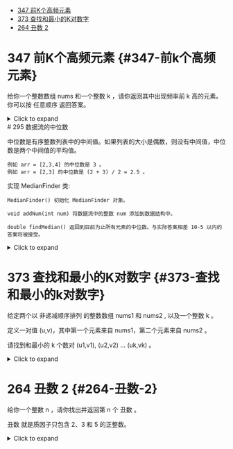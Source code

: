 -   [347 前K个高频元素](#347-前k个高频元素)
-   [373
    查找和最小的K对数字](#373-查找和最小的k对数字)
-   [264 丑数 2](#264-丑数-2)

# 347 前K个高频元素 {#347-前k个高频元素}

给你一个整数数组 nums 和一个整数 k ，请你返回其中出现频率前 k
高的元素。你可以按 任意顺序 返回答案。

<details><summary>Click to expand</summary>

``` cpp
class Solution {
public:
    vector<int> topKFrequent(vector<int>& nums, int k) {
        unordered_map<int,int> mp;
        priority_queue<pair<int,int>> pq;
        vector<int> ans;
        for(int i=0;i<nums.size();i++){
            if(mp.find(nums[i])==mp.end()){
                mp.insert({nums[i],1});
            }else{
                mp[nums[i]]++;
            }
        }
        for(auto it=mp.begin();it!=mp.end();it++){
            pq.emplace(it->second,it->first);
        }
        while(k--){
            ans.push_back(pq.top().second);
            pq.pop();
        }
        return ans;
    }
};
```

</details>
# 295 数据流的中位数

中位数是有序整数列表中的中间值。如果列表的大小是偶数，则没有中间值，中位数是两个中间值的平均值。

    例如 arr = [2,3,4] 的中位数是 3 。
    例如 arr = [2,3] 的中位数是 (2 + 3) / 2 = 2.5 。

实现 MedianFinder 类:

    MedianFinder() 初始化 MedianFinder 对象。

    void addNum(int num) 将数据流中的整数 num 添加到数据结构中。

    double findMedian() 返回到目前为止所有元素的中位数。与实际答案相差 10-5 以内的答案将被接受。

<details><summary>Click to expand</summary>

``` cpp
class MedianFinder {
    priority_queue<int,vector<int>,greater<>>  queMax;
    priority_queue<int,vector<int>,less<>> queMin;
public:
    MedianFinder() {
    }
    void addNum(int num) {
        if(queMin.empty()||num<=queMin.top()){
            queMin.push(num);
            if(queMin.size()>queMax.size()+1){
                queMax.push(queMin.top());
                queMin.pop();
            }
        }else{
            queMax.push(num);
            if(queMax.size()>queMin.size()){
                queMin.push(queMax.top());
                queMax.pop();
            }
        }
    } 
    double findMedian() {
        if(queMin.size()>queMax.size()){
            return queMin.top();
        }
        return (queMin.top()+queMax.top())/2.0;
    }
};
```

</details>

# 373 查找和最小的K对数字 {#373-查找和最小的k对数字}

给定两个以 非递减顺序排列 的整数数组 nums1 和 nums2 , 以及一个整数 k 。

定义一对值 (u,v)，其中第一个元素来自 nums1，第二个元素来自 nums2 。

请找到和最小的 k 个数对 (u1,v1), (u2,v2) \... (uk,vk) 。

<details><summary>Click to expand</summary>

``` cpp
class Solution {
public:
    vector<vector<int>> kSmallestPairs(vector<int>& nums1, vector<int>& nums2, int k) {
        auto cmp=[&](const pair<int,int>& a,const pair<int,int>& b){
            return nums1[a.first]+nums2[a.second]>nums1[b.first]+nums2[b.second];
        };
        int m=nums1.size();
        int n=nums2.size();
        vector<vector<int>> ans;
        priority_queue<pair<int,int>,vector<pair<int,int>> ,decltype(cmp)> pq(cmp);
        for(int i=0;i<min(k,m);i++){
            pq.emplace(i,0);
        }
        while(k-->0&&pq.size()){
            auto [x,y]=pq.top();
            pq.pop();
            ans.emplace_back(initializer_list<int>{nums1[x],nums2[y]});
            if(y+1<n){
                pq.emplace(x,y+1);
            }
        }
        return ans;
    }
};
```

</details>

# 264 丑数 2 {#264-丑数-2}

给你一个整数 n ，请你找出并返回第 n 个 丑数 。

丑数 就是质因子只包含 2、3 和 5 的正整数。

<details><summary>Click to expand</summary>

``` cpp
class Solution {
public:
    int nthUglyNumber(int n) {
        array<int, 3> factors = {2, 3, 5};
        unordered_set<long> seen;
        priority_queue<long, vector<long>, greater<>> heap;
        seen.insert(1L);
        heap.push(1L);
        int ugly = 0;
        for (int i = 0; i < n; i++) {
            long curr = heap.top();
            heap.pop();
            ugly = (int)curr;
            for (auto fac : factors) {
                long next = curr * fac;
                if (!seen.contains(next)) {
                    seen.insert(next);
                    heap.push(next);
                }
            }
        }
        return ugly;
    }
};
```

</details>

